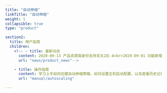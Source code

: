 ```yaml
---
title: "自动伸缩"
linkTitle: "自动伸缩"
weight: 1
collapsible: true
type: "product"

section2:
  title: 用户指南
  children:
    <!-- - title: 最新动态
      content: 2020-09-13 产品资源类身份支持亚太2区-A<br>2020-09-01 功能新增：集群身份
      url: "news/product_news"-->

    - title: 操作指南
      content: 学习上手如何创建自动伸缩策略，如何设置主机启动配置，以及查看历史记录等。
      url: "manual/autoscaling"

---
```


<!-- type: "product" 这个参数表明这是一个产品index页面 -->
<!-- section1 为产品index页面 主标题 副标题 video  video_img为视频图片  -->
<!-- section2 为产品index页面 第一个大块的用户文档配置  -->
<!-- section3 为产品index页面 第二个大块的开发者文档配置  -->
<!-- section4 为产品index页面 第三个大块的学习路径配置  -->